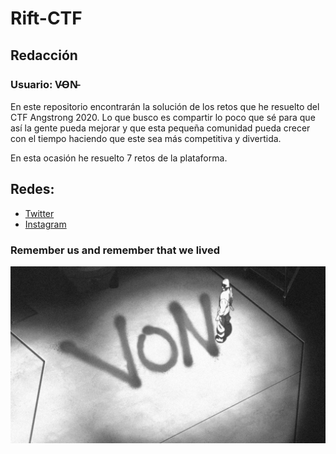 # Rift-CTF

## Redacción

### Usuario: V̵O̵N̵

En este repositorio encontrarán la solución de los retos que he resuelto del CTF Angstrong 2020.
Lo que busco es compartir lo poco que sé para que así la gente pueda mejorar y que esta pequeña comunidad pueda crecer con el tiempo haciendo que este sea más competitiva y divertida.

En esta ocasión he resuelto 7 retos de la plataforma.

## Redes:

* [Twitter](https://twitter.com/developerjesus)
* [Instagram](https://www.instagram.com/developerjesus/)

### Remember us and remember that we lived

![Screenshot](Images/von.jpg)
